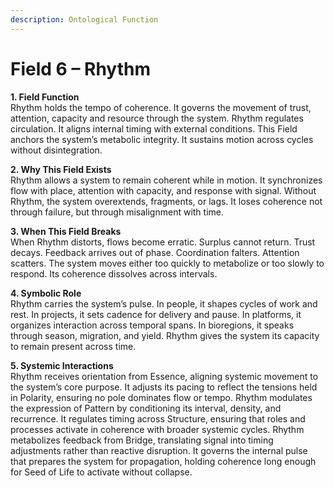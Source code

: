 ```yaml
---
description: Ontological Function
---
```


# Field 6 – Rhythm

**1. Field Function**\
Rhythm holds the tempo of coherence. It governs the movement of trust, attention, capacity and resource through the system. Rhythm regulates circulation. It aligns internal timing with external conditions. This Field anchors the system’s metabolic integrity. It sustains motion across cycles without disintegration.

**2. Why This Field Exists**\
Rhythm allows a system to remain coherent while in motion. It synchronizes flow with place, attention with capacity, and response with signal. Without Rhythm, the system overextends, fragments, or lags. It loses coherence not through failure, but through misalignment with time.

**3. When This Field Breaks**\
When Rhythm distorts, flows become erratic. Surplus cannot return. Trust decays. Feedback arrives out of phase. Coordination falters. Attention scatters. The system moves either too quickly to metabolize or too slowly to respond. Its coherence dissolves across intervals.

**4. Symbolic Role**\
Rhythm carries the system’s pulse. In people, it shapes cycles of work and rest. In projects, it sets cadence for delivery and pause. In platforms, it organizes interaction across temporal spans. In bioregions, it speaks through season, migration, and yield. Rhythm gives the system its capacity to remain present across time.

**5. Systemic Interactions**\
Rhythm receives orientation from Essence, aligning systemic movement to the system’s core purpose. It adjusts its pacing to reflect the tensions held in Polarity, ensuring no pole dominates flow or tempo. Rhythm modulates the expression of Pattern by conditioning its interval, density, and recurrence. It regulates timing across Structure, ensuring that roles and processes activate in coherence with broader systemic cycles. Rhythm metabolizes feedback from Bridge, translating signal into timing adjustments rather than reactive disruption. It governs the internal pulse that prepares the system for propagation, holding coherence long enough for Seed of Life to activate without collapse.

